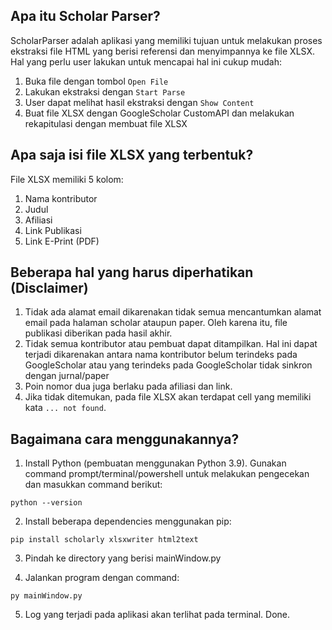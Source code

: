 ## Apa itu Scholar Parser?

ScholarParser adalah aplikasi yang memiliki tujuan untuk melakukan proses ekstraksi file HTML yang berisi referensi dan menyimpannya ke file XLSX. Hal yang perlu user lakukan untuk mencapai hal ini cukup mudah:
1. Buka file dengan tombol `Open File`
2. Lakukan ekstraksi dengan `Start Parse`
3. User dapat melihat hasil ekstraksi dengan `Show Content`
4. Buat file XLSX dengan GoogleScholar CustomAPI dan melakukan rekapitulasi dengan membuat file XLSX

## Apa saja isi file XLSX yang terbentuk?

File XLSX memiliki 5 kolom:
1. Nama kontributor 
2. Judul
3. Afiliasi
4. Link Publikasi
5. Link E-Print (PDF)


## Beberapa hal yang harus diperhatikan (Disclaimer)

1. Tidak ada alamat email dikarenakan tidak semua mencantumkan alamat email pada halaman scholar ataupun paper. Oleh karena itu, file publikasi diberikan pada hasil akhir.
2. Tidak semua kontributor atau pembuat dapat ditampilkan. Hal ini dapat terjadi dikarenakan antara nama kontributor belum terindeks pada GoogleScholar atau yang terindeks pada GoogleScholar tidak sinkron dengan jurnal/paper
3. Poin nomor dua juga berlaku pada afiliasi dan link. 
4. Jika tidak ditemukan, pada file XLSX akan terdapat cell yang memiliki kata `... not found`.

## Bagaimana cara menggunakannya?

1. Install Python (pembuatan menggunakan Python 3.9). Gunakan command prompt/terminal/powershell untuk melakukan pengecekan dan masukkan command berikut:

```
python --version
```

2. Install beberapa dependencies menggunakan pip:

```
pip install scholarly xlsxwriter html2text
```

3. Pindah ke directory yang berisi mainWindow.py

4. Jalankan program dengan command:

```
py mainWindow.py
```

5. Log yang terjadi pada aplikasi akan terlihat pada terminal. Done.

